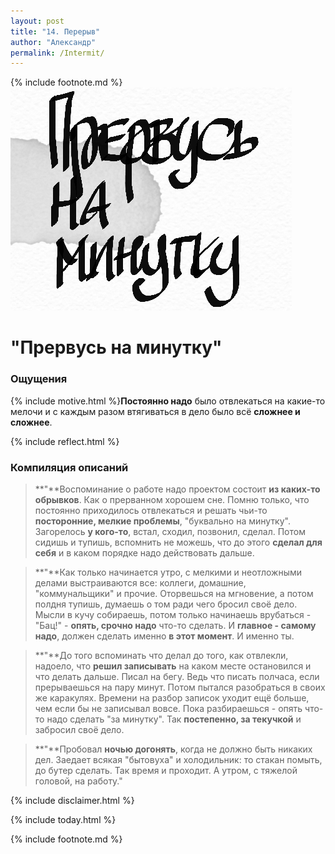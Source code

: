 ```yaml
---
layout: post
title: "14. Перерыв"
author: "Александр"
permalink: /Intermit/
---
```

{% include footnote.md %}
!["прервусь на минутку"](/_img/14.jpg)
# "Прервусь на минутку"

### Ощущения
{% include motive.html %}**Постоянно надо** было отвлекаться на какие-то мелочи и с каждым разом втягиваться в дело было всё **сложнее и сложнее**.

{% include reflect.html %}
### Компиляция описаний
>**"**Воспоминание о работе надо проектом состоит **из каких-то обрывков**. Как о прерванном хорошем сне. Помню только, что постоянно приходилось отвлекаться и решать чьи-то **посторонние, мелкие проблемы**, "буквально на минутку". Загорелось **у кого-то**, встал, сходил, позвонил, сделал. Потом сидишь и тупишь, вспомнить не можешь, что до этого **сделал для себя** и в каком порядке надо действовать дальше. 

>**"**Как только  начинается утро, с мелкими и неотложными делами выстраиваются все: коллеги, домашние, "коммунальщики" и прочие.  Оторвешься на мгновение, а потом полдня тупишь, думаешь о том ради чего бросил своё дело. Мысли в кучу собираешь, потом только начинаешь врубаться - "Бац!" - **опять, срочно надо** что-то сделать. И **главное - самому надо**, должен сделать именно **в этот момент**. И именно ты. 

>**"**До того вспоминать что делал до того, как  отвлекли, надоело, что **решил записывать** на каком месте остановился и что делать дальше. Писал на бегу. Ведь что писать полчаса, если прерываешься на пару минут. Потом пытался разобраться в своих же каракулях. Времени на разбор записок уходит ещё больше, чем если бы не записывал вовсе. Пока разбираешься - опять что-то надо сделать "за минутку". Так **постепенно, за текучкой** и забросил своё дело. 

>**"**Пробовал **ночью догонять**, когда не должно быть никаких дел. Заедает всякая "бытовуха" и холодильник: то стакан помыть, до бутер сделать. Так время и проходит. А утром, с тяжелой головой, на работу." 

{% include disclaimer.html %}

{% include today.html %}

{% include footnote.md %}
